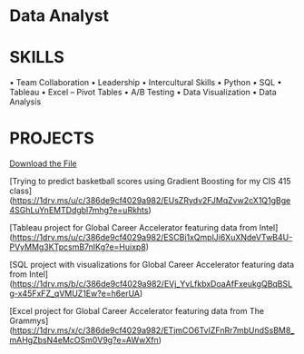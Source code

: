 # Data Analyst

# SKILLS

• Team Collaboration  • Leadership • Intercultural Skills 
• Python  • SQL   • Tableau   • Excel – Pivot Tables
• A/B Testing  • Data Visualization  • Data Analysis  

# PROJECTS 

<a href="https://1drv.ms/u/c/386de9cf4029a982/EUsZRydv2FJMqZvw2cX1Q1gBge4SGhLuYnEMTDdgbl7mhg?e=uRkhts" target="_blank">Download the File</a>


[Trying to predict basketball scores using Gradient Boosting for my CIS 415 class] (https://1drv.ms/u/c/386de9cf4029a982/EUsZRydv2FJMqZvw2cX1Q1gBge4SGhLuYnEMTDdgbl7mhg?e=uRkhts)

[Tableau project for Global Career Accelerator featuring data from Intel] (https://1drv.ms/u/c/386de9cf4029a982/ESCBi1xQmplJi6XuXNdeVTwB4U-PVyMMg3KTpcsmB7nIKg?e=Huixp8)

[SQL project with visualizations for Global Career Accelerator featuring data from Intel] (https://1drv.ms/b/c/386de9cf4029a982/EVj_YvLfkbxDoaAfFxeukgQBqBSLg-x45FxFZ_qVMUZ1Ew?e=h6erUA)

[Excel project for Global Career Accelerator featuring data from The Grammys] (https://1drv.ms/x/c/386de9cf4029a982/ETjmCO6TvIZFnRr7mbUndSsBM8_mAHgZbsN4eMcOSm0V9g?e=AWwXfn)
